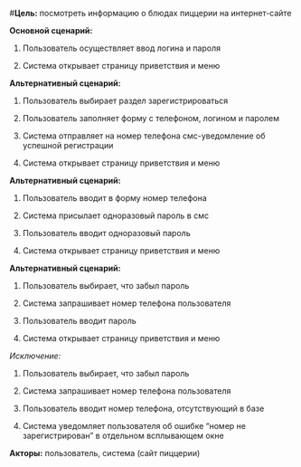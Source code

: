 #**Цель:** посмотреть информацию о блюдах пиццерии на интернет-сайте

**Основной сценарий:**

1.  Пользователь осуществляет ввод логина и пароля
    
2.  Система открывает страницу приветствия и меню
    

**Альтернативный сценарий:**

1.  Пользователь выбирает раздел зарегистрироваться
    
2.  Пользователь заполняет форму с телефоном, логином и паролем
    
3.  Система отправляет на номер телефона смс-уведомление об успешной регистрации
    
4.  Система открывает страницу приветствия и меню
    

**Альтернативный сценарий:**

1.  Пользователь вводит в форму номер телефона
    
2.  Система присылает одноразовый пароль в смс
    
3.  Пользователь вводит одноразовый пароль
    
4.  Система открывает страницу приветствия и меню
    

**Альтернативный сценарий:**

1.  Пользователь выбирает, что забыл пароль
    
2.  Система запрашивает номер телефона пользователя
    
3.  Пользователь вводит пароль
    
4.  Система открывает страницу приветствия и меню
    

_Исключение:_

1.  Пользователь выбирает, что забыл пароль
    
2.  Система запрашивает номер телефона пользователя
    
3.  Пользователь вводит номер телефона, отсутствующий в базе
    
4.  Система уведомляет пользователя об ошибке “номер не зарегистрирован” в отдельном всплывающем окне
    

**Акторы:** пользователь, система (сайт пиццерии)
